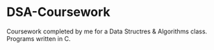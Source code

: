 # DSA-Coursework
Coursework completed by me for a Data Structres & Algorithms class.
Programs written in C.
